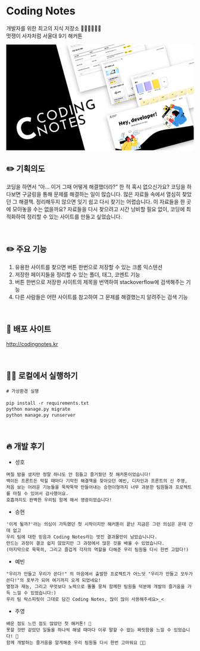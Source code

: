 # Coding Notes

개발자를 위한 최고의 지식 저장소 👩🏻‍💻🧑🏻‍💻  
멋쟁이 사자처럼 서울대 9기 해커톤

<img src="https://raw.githubusercontent.com/snulion-coding-notes/coding-notes-hackathon/main/appCodingNote/static/img/coding-notes-main.png" width="700">

</br>

## ✏️ 기획의도

코딩을 하면서 “아… 이거 그때 어떻게 해결했더라?” 한 적 혹시 없으신가요?
코딩을 하다보면 구글링을 통해 문제를 해결하는 일이 많습니다.
많은 자료들 속에서 열심히 찾았던 그 해결책. 정리해두지 않으면 잊기 쉽고 다시 찾기는 어렵습니다. 이 자료들을 한 곳에 모아놓을 수는 없을까요? 자료들을 다시 찾으려고 시간 낭비할 필요 없이, 코딩에 최적화하여 정리할 수 있는 사이트를 만들고 싶었습니다.

</br>

## ✏️ 주요 기능

1. 유용한 사이트를 찾으면 버튼 한번으로 저장할 수 있는 크롬 익스텐션
2. 저장한 페이지들을 정리할 수 있는 폴더, 태그, 코멘트 기능
3. 버튼 한번으로 저장한 사이트의 제목을 번역하여 stackoverflow에 검색해주는 기능
4. 다른 사람들은 어떤 사이트를 참고하여 그 문제를 해결했는지 알려주는 검색 기능
</br>

## 🔗 배포 사이트

<a href="http://codingnotes.kr:8000">http://codingnotes.kr</a>

</br>

## 🙆‍♀️ 로컬에서 실행하기

```shell
# 가상환경 실행

pip install -r requirements.txt
python manage.py migrate
python manage.py runserver
```
</br>

## 🔥 개발 후기

- 성호

```
며칠 밤을 샜지만 정말 하나도 안 힘들고 즐거웠던 첫 해커톤이었습니다!
백이든 프론트든 막힐 때마다 기막힌 해결책을 찾아오던 예빈, 디자인과 프론트의 신 주영,
처음 보는 어려운 기능들을 뚝딱뚝딱 만들어내는 승현이형까지 너무 과분한 팀원들과 프로젝트를 마칠 수 있어서 감사했어요.
호흡까지도 완벽한 우리팀 함께 해서 영광이었습니다!
```

- 승현

```
'이게 될까?'라는 의심이 가득했던 첫 시작이지만 해커톤이 끝난 지금은 그런 의심은 온데 간데 없고
우리 팀에 대한 믿음과 Coding Notes라는 멋진 결과물만이 남았습니니다.
만드는 과정이 결코 쉽지 않았지만 그 과정에서 많은 것을 배울 수 있었습니다.
(마지막으로 묵묵히, 그리고 즐겁게 각자의 역할을 다해준 우리 팀원들 다시 한번 고맙다!)
```

- 예빈

```
"우리가 만들고 우리가 쓴다!" 의 마음에서 출발한 프로젝트가 어느덧 "우리가 만들고 모두가 쓴다!"의 포부가 되어 여기까지 오게 되었네요!
열정과 재능, 그리고 무엇보다 노력으로 똘똘 뭉쳐 함께한 팀원들 덕분에 개발의 즐거움을 가득 느낄 수 있었습니다:)
우리 팀 락스피릿이 그대로 담긴 Coding Notes, 많이 많이 사용해주세요>_<
```

- 주영

```
배운 점도 느낀 점도 많았던 첫 해커톤! 🥳
못할 것만 같았던 일들을 하나씩 해낼 때마다 이루 말할 수 없는 짜릿함을 느낄 수 있었습니다! 🥺
함께 개발하는 즐거움을 알게해준 우리 팀원들 다시 한번 고마워요 🙏🖤
```
